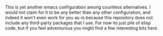 This is yet another emacs configuration among countless alternatives.
I would not claim for it to be any better than any other configuration,
and indeed it won't even work for you as-is because this repository
does not include any third-party packages that I use. For now its
just pile of elisp code, but if you feel adventurous you might
find a few interesting bits here.

